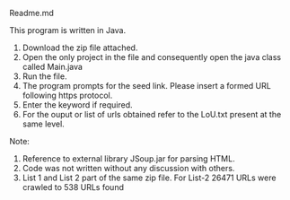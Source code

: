 Readme.md

This program is written in Java.

1. Download the zip file attached.
2. Open the only project in the file and consequently open the java class called Main.java
3. Run the file. 
4. The program prompts for the seed link. Please insert a formed URL following https protocol.
5. Enter the keyword if required.
6. For the ouput or list of urls obtained refer to the LoU.txt present at the same level.

Note:
1. Reference to external library JSoup.jar for parsing HTML.
2. Code was not written without any discussion with others. 
3. List 1 and List 2 part of the same zip file. For List-2 26471 URLs were crawled to 538 URLs found
